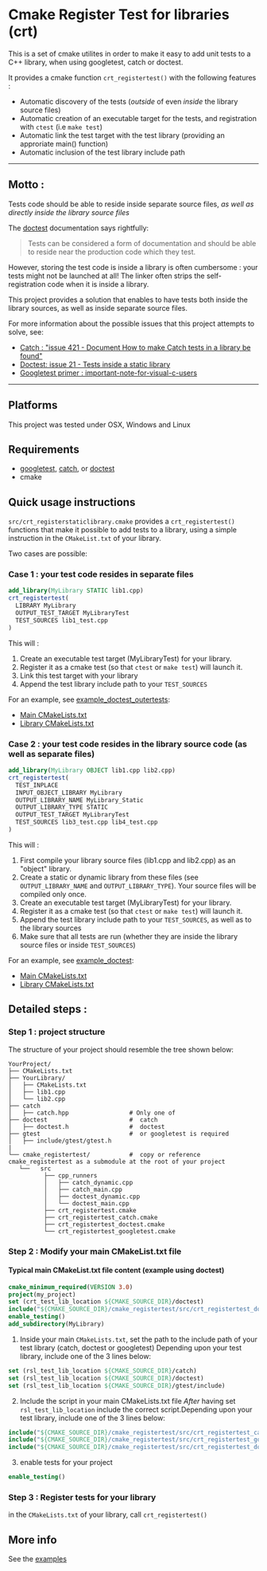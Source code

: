 # Cmake Register Test for libraries (crt)

This is a set of cmake utilites in order to make it easy to add unit tests to a C++ library, when using googletest, catch or doctest.

It provides a cmake function `crt_registertest()` with the following features :

* Automatic discovery of the tests (*outside* of even *inside* the library source files)
* Automatic creation of an executable target for the tests, and registration with `ctest` (i.e `make test`)
* Automatic link the test target with the test library (providing an approriate main() function)
* Automatic inclusion of the test library include path

----
## Motto : 
Tests code should be able to reside inside separate source files, *as well as directly inside the library source files*

The [doctest](https://github.com/onqtam/doctest) documentation says rightfully:

> Tests can be considered a form of documentation and should be able to reside near the production code which they test.

However, storing the test code is inside a library is often cumbersome : your tests might not be launched at all! The linker often strips the self-registration code when it is inside a library. 

This project provides a solution that enables to have tests both inside the library sources, as well as inside separate source files.

For more information about the possible issues that this project attempts to solve, see:
* [Catch : "issue 421 - Document How to make Catch tests in a library be found"](https://github.com/philsquared/Catch/issues/421) 
* [Doctest: issue 21 - Tests inside a static library](https://github.com/onqtam/doctest/issues/21)
* [Googletest primer : important-note-for-visual-c-users](https://github.com/google/googletest/blob/master/googletest/docs/Primer.md#important-note-for-visual-c-users>)



----


## Platforms
This project was tested under OSX, Windows and Linux

## Requirements
* [googletest](https://github.com/google/googletest), [catch](https://github.com/philsquared/Catch), or [doctest](https://github.com/onqtam/doctest)
* cmake

## Quick usage instructions

`src/crt_registerstaticlibrary.cmake` provides a `crt_registertest()` functions that make it possible to add tests to a library, using a simple instruction in the `CMakeList.txt` of your library.

Two cases are possible:

### Case 1 : your test code resides in separate files

```cmake
add_library(MyLibrary STATIC lib1.cpp)
crt_registertest(
  LIBRARY MyLibrary
  OUTPUT_TEST_TARGET MyLibraryTest
  TEST_SOURCES lib1_test.cpp
)
```

This will :
1. Create an executable test target (MyLibraryTest) for your library.
2. Register it as a cmake test (so that `ctest` or `make test`) will launch it.
3. Link this test target with your library
4. Append the test library include path to your `TEST_SOURCES`

For an example, see [example_doctest_outertests](examples/example_doctest_outertests):
* [Main CMakeLists.txt](examples/example_doctest_outertests/CMakeLists.txt)
* [Library CMakeLists.txt](examples/example_doctest_outertests/MyLibrary/CMakeLists.txt)


### Case 2 : your test code resides in the library source code (as well as separate files)

```cmake
add_library(MyLibrary OBJECT lib1.cpp lib2.cpp)
crt_registertest(
  TEST_INPLACE  
  INPUT_OBJECT_LIBRARY MyLibrary
  OUTPUT_LIBRARY_NAME MyLibrary_Static
  OUTPUT_LIBRARY_TYPE STATIC
  OUTPUT_TEST_TARGET MyLibraryTest
  TEST_SOURCES lib3_test.cpp lib4_test.cpp 
)
```

This will :
1. First compile your library source files (lib1.cpp and lib2.cpp) as an "object" library. 
2. Create a static or dynamic library from these files (see `OUTPUT_LIBRARY_NAME` and `OUTPUT_LIBRARY_TYPE`). Your source files will be compiled only once.
3. Create an executable test target (MyLibraryTest) for your library.
4. Register it as a cmake test (so that `ctest` or `make test`) will launch it.
5. Append the test library include path to your `TEST_SOURCES`, as well as to the library sources
6. Make sure that all tests are run (whether they are inside the library source files or inside `TEST_SOURCES`)

For an example, see [example_doctest](examples/example_doctest):
* [Main CMakeLists.txt](examples/example_doctest/CMakeLists.txt)
* [Library CMakeLists.txt](examples/example_doctest/MyLibrary/CMakeLists.txt)


## Detailed steps :

### Step 1 : project structure

The structure of your project should resemble the tree shown below:

```
YourProject/
├── CMakeLists.txt
├── YourLibrary/
│   ├── CMakeLists.txt
│   ├── lib1.cpp
│   └── lib2.cpp
├── catch                         
│   ├── catch.hpp                 # Only one of 
├── doctest                       #  catch
│   ├── doctest.h                 #  doctest
├── gtest                         #  or googletest is required
│   ├── include/gtest/gtest.h     
|
└── cmake_registertest/           #  copy or reference cmake_registertest as a submodule at the root of your project
   └──   src
          ├── cpp_runners
          │   ├── catch_dynamic.cpp
          │   ├── catch_main.cpp
          │   ├── doctest_dynamic.cpp
          │   └── doctest_main.cpp
          ├── crt_registertest.cmake
          ├── crt_registertest_catch.cmake
          ├── crt_registertest_doctest.cmake
          └── crt_registertest_googletest.cmake
```


### Step 2 : Modify your main CMakeList.txt file

#### Typical main CMakeList.txt file content (example using doctest)
```cmake
cmake_minimum_required(VERSION 3.0)
project(my_project)
set (crt_test_lib_location ${CMAKE_SOURCE_DIR}/doctest)
include("${CMAKE_SOURCE_DIR}/cmake_registertest/src/crt_registertest_doctest.cmake")
enable_testing()
add_subdirectory(MyLibrary)
```

1. Inside your main `CMakeLists.txt`, set the path to the include path of your test library (catch, doctest or googletest)
Depending upon your test library, include one of the 3 lines below:
```cmake
set (rsl_test_lib_location ${CMAKE_SOURCE_DIR}/catch)
set (rsl_test_lib_location ${CMAKE_SOURCE_DIR}/doctest)
set (rsl_test_lib_location ${CMAKE_SOURCE_DIR}/gtest/include)
```
2. Include the script in your main CMakeLists.txt file
*After* having set `rsl_test_lib_location` include the correct script.Depending upon your test library, include one of the 3 lines below:
```cmake
include("${CMAKE_SOURCE_DIR}/cmake_registertest/src/crt_registertest_catch.cmake")
include("${CMAKE_SOURCE_DIR}/cmake_registertest/src/crt_registertest_googletest.cmake")
include("${CMAKE_SOURCE_DIR}/cmake_registertest/src/crt_registertest_doctest.cmake")
```
3. enable tests for your project
```cmake
enable_testing()
```

### Step 3 : Register tests for your library

in the `CMakeLists.txt` of your library, call `crt_registertest()`


## More info

See the [examples](examples)
